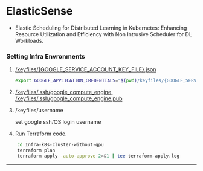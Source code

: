 # ElasticSense

- Elastic Scheduling for Distributed Learning in Kubernetes: Enhancing Resource Utilization and Efficiency with Non Intrusive Scheduler for DL Workloads.

### Setting Infra Envronments

1. [/keyfiles/{GOOGLE_SERVICE_ACCOUNT_KEY_FILE}.json](https://cloud.google.com/iam/docs/best-practices-for-managing-service-account-keys)

    ```bash
    export GOOGLE_APPLICATION_CREDENTIALS="$(pwd)/keyfiles/{GOOGLE_SERVICE_ACCOUNT_KEY_FILE}.json
    ```

2. [/keyfiles/.ssh/google_compute_engine, /keyfiles/.ssh/google_compute_engine.pub](https://cloud.google.com/compute/docs/connect/create-ssh-keys?hl=ko)


3. /keyfiles/username

    set google ssh/OS login username

4. Run Terraform code.

```bash
    cd Infra-k8s-cluster-without-gpu
    terraform plan
    terraform apply -auto-approve 2>&1 | tee terraform-apply.log
```
---
